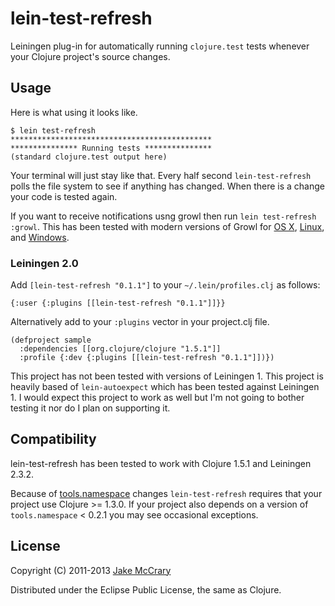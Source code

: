 # lein-test-refresh

Leiningen plug-in for automatically running `clojure.test` tests whenever your Clojure project's source changes.

## Usage

Here is what using it looks like. 

    $ lein test-refresh
    *********************************************
    *************** Running tests ***************
    (standard clojure.test output here)

Your terminal will just stay like that. Every half second `lein-test-refresh`
polls the file system to see if anything has changed. When there is a
change your code is tested again.

If you want to receive notifications usng growl then run `lein
test-refresh :growl`. This has been tested with modern versions of Growl
for [OS X](http://growl.info/),
[Linux](http://mattn.github.com/growl-for-linux/), and
[Windows](http://growlforwindows.com/).


### Leiningen 2.0

Add `[lein-test-refresh "0.1.1"]` to your `~/.lein/profiles.clj` as
follows:

    {:user {:plugins [[lein-test-refresh "0.1.1"]]}}
    
Alternatively add to your `:plugins` vector in your project.clj file.
   
    (defproject sample
      :dependencies [[org.clojure/clojure "1.5.1"]]
      :profile {:dev {:plugins [[lein-test-refresh "0.1.1"]])})

This project has not been tested with versions of Leiningen 1. This
project is heavily based of `lein-autoexpect` which has been tested
against Leiningen 1. I would expect this project to work as well but
I'm not going to bother testing it nor do I plan on supporting it.

## Compatibility

lein-test-refresh has been tested to work with Clojure 1.5.1 and
Leiningen 2.3.2.

Because of
[tools.namespace](https://github.com/clojure/tools.namespace) changes
`lein-test-refresh` requires that your project use Clojure >= 1.3.0. If
your project also depends on a version of `tools.namespace` < 0.2.1
you may see occasional exceptions.

## License

Copyright (C) 2011-2013 [Jake McCrary](http://jakemccrary.com)

Distributed under the Eclipse Public License, the same as Clojure.
